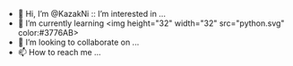 - 👋 Hi, I’m @KazakNi
:: I’m interested in ...
- 🌱 I’m currently learning <img height="32" width="32" src="python.svg" color:#3776AB>
- 💞️ I’m looking to collaborate on ...
- 📫 How to reach me ...
